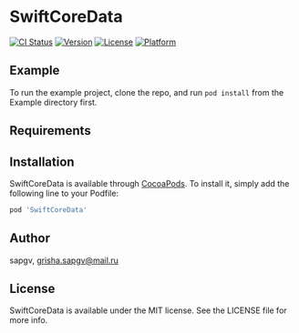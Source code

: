 # SwiftCoreData

[![CI Status](https://img.shields.io/travis/sapgv/SwiftCoreData.svg?style=flat)](https://travis-ci.org/sapgv/SwiftCoreData)
[![Version](https://img.shields.io/cocoapods/v/SwiftCoreData.svg?style=flat)](https://cocoapods.org/pods/SwiftCoreData)
[![License](https://img.shields.io/cocoapods/l/SwiftCoreData.svg?style=flat)](https://cocoapods.org/pods/SwiftCoreData)
[![Platform](https://img.shields.io/cocoapods/p/SwiftCoreData.svg?style=flat)](https://cocoapods.org/pods/SwiftCoreData)

## Example

To run the example project, clone the repo, and run `pod install` from the Example directory first.

## Requirements

## Installation

  SwiftCoreData is available through [CocoaPods](https://cocoapods.org). To install
it, simply add the following line to your Podfile:

```ruby
pod 'SwiftCoreData'
```

## Author

sapgv, grisha.sapgv@mail.ru

## License

SwiftCoreData is available under the MIT license. See the LICENSE file for more info.
